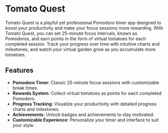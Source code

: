 # Tomato Quest

Tomato Quest is a playful yet professional Pomodoro timer app designed to boost your productivity and make your focus sessions more rewarding. With Tomato Quest, you can set 25-minute focus intervals, known as Pomodoros, and earn points in the form of virtual tomatoes for each completed session. Track your progress over time with intuitive charts and milestones, and watch your virtual garden grow as you accumulate more tomatoes.

## Features

- **Pomodoro Timer**: Classic 25-minute focus sessions with customizable break times.
- **Rewards System**: Collect virtual tomatoes as points for each completed Pomodoro.
- **Progress Tracking**: Visualize your productivity with detailed progress charts and milestones.
- **Achievements**: Unlock badges and achievements to stay motivated.
- **Customizable Experience**: Personalize your timer and interface to suit your style.
